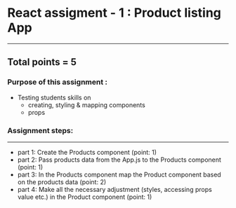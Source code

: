 # React assigment - 1 : Product listing App
---
## Total points = 5

### Purpose of this assignment :

- Testing students skills on
  - creating, styling & mapping components
  - props


### Assignment steps:

---

- part 1: Create the Products component (point: 1)
- part 2: Pass products data from the App.js to the Products component (point: 1)
- part 3: In the Products component map the Product component based on the products data (point: 2)
- part 4: Make all the necessary adjustment (styles, accessing props value etc.) in the Product component (point: 1)
